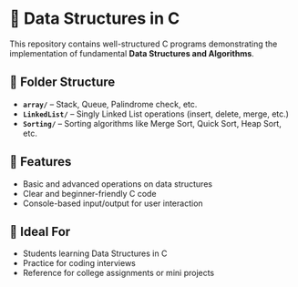 

# 🔧 Data Structures in C

This repository contains well-structured C programs demonstrating the implementation of fundamental **Data Structures and Algorithms**.

## 📁 Folder Structure

* **`array/`** – Stack, Queue, Palindrome check, etc.
* **`LinkedList/`** – Singly Linked List operations (insert, delete, merge, etc.)
* **`Sorting/`** – Sorting algorithms like Merge Sort, Quick Sort, Heap Sort, etc.

## 📌 Features

* Basic and advanced operations on data structures
* Clear and beginner-friendly C code
* Console-based input/output for user interaction

## 🧠 Ideal For

* Students learning Data Structures in C
* Practice for coding interviews
* Reference for college assignments or mini projects

